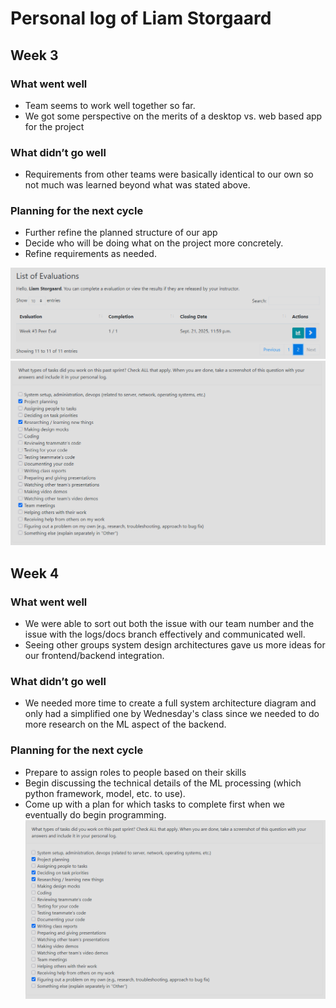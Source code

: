 # Personal log of Liam Storgaard 


## Week 3

### What went well

- Team seems to work well together so far.
- We got some perspective on the merits of a desktop vs. web based app for the project

### What didn’t go well

- Requirements from other teams were basically identical to our own so not much was learned beyond what was stated above.

### Planning for the next cycle

- Further refine the planned structure of our app
- Decide who will be doing what on the project more concretely.
- Refine requirements as needed.


![Alt text](./images/LiamStorgaard.png)
![Alt text](./images/LiamStorgaard2.png)


## Week 4

### What went well

- We were able to sort out both the issue with our team number and the issue with the logs/docs branch effectively and communicated well.
- Seeing other groups system design architectures gave us more ideas for our frontend/backend integration.

### What didn’t go well

- We needed more time to create a full system architecture diagram and only had a simplified one by Wednesday's class since we needed to do more research on the ML aspect of the backend.

### Planning for the next cycle

- Prepare to assign roles to people based on their skills
- Begin discussing the technical details of the ML processing (which python framework, model, etc. to use).
- Come up with a plan for which tasks to complete first when we eventually do begin programming.
![Alt text](./images/LiamStorgaard_Week4.png)


